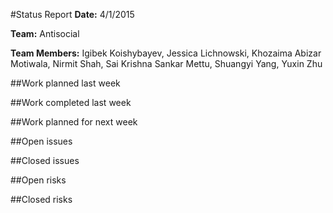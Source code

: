 #Status Report
**Date:** 4/1/2015

**Team:** Antisocial

**Team Members:** Igibek Koishybayev, Jessica Lichnowski, Khozaima Abizar Motiwala, Nirmit Shah, Sai Krishna Sankar Mettu, Shuangyi Yang, Yuxin Zhu

##Work planned last week

##Work completed last week

##Work planned for next week

##Open issues

##Closed issues

##Open risks

##Closed risks
